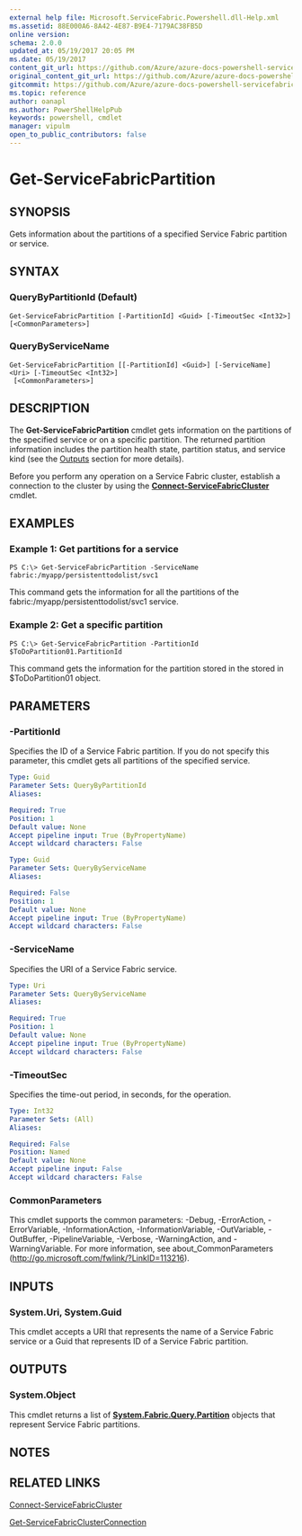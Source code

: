 ```yaml
---
external help file: Microsoft.ServiceFabric.Powershell.dll-Help.xml
ms.assetid: 88E000A6-8A42-4E87-B9E4-7179AC38FB5D
online version:
schema: 2.0.0
updated_at: 05/19/2017 20:05 PM
ms.date: 05/19/2017
content_git_url: https://github.com/Azure/azure-docs-powershell-servicefabric/blob/master/Service-Fabric-cmdlets/ServiceFabric/vlatest/Get-ServiceFabricPartition.md
original_content_git_url: https://github.com/Azure/azure-docs-powershell-servicefabric/blob/master/Service-Fabric-cmdlets/ServiceFabric/vlatest/Get-ServiceFabricPartition.md
gitcommit: https://github.com/Azure/azure-docs-powershell-servicefabric/blob/8d4c81aabdfff50fd2bedea27942bd6899fa7bd1
ms.topic: reference
author: oanapl
ms.author: PowerShellHelpPub
keywords: powershell, cmdlet
manager: vipulm
open_to_public_contributors: false
---
```


# Get-ServiceFabricPartition

## SYNOPSIS
Gets information about the partitions of a specified Service Fabric partition or service.

## SYNTAX

### QueryByPartitionId (Default)
```
Get-ServiceFabricPartition [-PartitionId] <Guid> [-TimeoutSec <Int32>] [<CommonParameters>]
```

### QueryByServiceName
```
Get-ServiceFabricPartition [[-PartitionId] <Guid>] [-ServiceName] <Uri> [-TimeoutSec <Int32>]
 [<CommonParameters>]
```

## DESCRIPTION
The **Get-ServiceFabricPartition** cmdlet gets information on the partitions of the specified service or on a specific partition. The returned partition information includes the partition health state, partition status, and service kind (see the [Outputs](#outputs) section for more details).

Before you perform any operation on a Service Fabric cluster, establish a connection to the cluster by using the **[Connect-ServiceFabricCluster](./Connect-ServiceFabricCluster.md)** cmdlet.

## EXAMPLES

### Example 1: Get partitions for a service
```
PS C:\> Get-ServiceFabricPartition -ServiceName fabric:/myapp/persistenttodolist/svc1
```

This command gets the information for all the partitions of the fabric:/myapp/persistenttodolist/svc1 service.

### Example 2: Get a specific partition
```
PS C:\> Get-ServiceFabricPartition -PartitionId $ToDoPartition01.PartitionId
```

This command gets the information for the partition stored in the stored in $ToDoPartition01 object.

## PARAMETERS

### -PartitionId
Specifies the ID of a Service Fabric partition.
If you do not specify this parameter, this cmdlet gets all partitions of the specified service.

```yaml
Type: Guid
Parameter Sets: QueryByPartitionId
Aliases: 

Required: True
Position: 1
Default value: None
Accept pipeline input: True (ByPropertyName)
Accept wildcard characters: False
```

```yaml
Type: Guid
Parameter Sets: QueryByServiceName
Aliases: 

Required: False
Position: 1
Default value: None
Accept pipeline input: True (ByPropertyName)
Accept wildcard characters: False
```

### -ServiceName
Specifies the URI of a Service Fabric service.

```yaml
Type: Uri
Parameter Sets: QueryByServiceName
Aliases: 

Required: True
Position: 1
Default value: None
Accept pipeline input: True (ByPropertyName)
Accept wildcard characters: False
```

### -TimeoutSec
Specifies the time-out period, in seconds, for the operation.

```yaml
Type: Int32
Parameter Sets: (All)
Aliases: 

Required: False
Position: Named
Default value: None
Accept pipeline input: False
Accept wildcard characters: False
```

### CommonParameters
This cmdlet supports the common parameters: -Debug, -ErrorAction, -ErrorVariable, -InformationAction, -InformationVariable, -OutVariable, -OutBuffer, -PipelineVariable, -Verbose, -WarningAction, and -WarningVariable. For more information, see about_CommonParameters (http://go.microsoft.com/fwlink/?LinkID=113216).

## INPUTS

### System.Uri, System.Guid
This cmdlet accepts a URI that represents the name of a Service Fabric service or a Guid that represents ID of a Service Fabric partition.

## OUTPUTS

### System.Object
This cmdlet returns a list of **[System.Fabric.Query.Partition](https://docs.microsoft.com/dotnet/api/system.fabric.query.partition)** objects that represent Service Fabric partitions.

## NOTES

## RELATED LINKS

[Connect-ServiceFabricCluster](./Connect-ServiceFabricCluster.md)

[Get-ServiceFabricClusterConnection](./Get-ServiceFabricClusterConnection.md)
